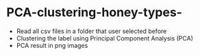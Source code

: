# PCA-clustering-honey-types-
- Read all csv files in a folder that user selected before
- Clustering the label using Principal Component Analysis (PCA)
- PCA result in png images
